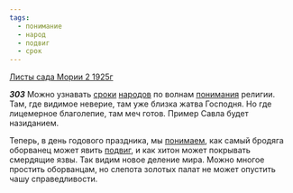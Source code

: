 ```yaml
---
tags:
  - понимание
  - народ
  - подвиг
  - срок
---
```


[Листы сада Мории 2 1925г](/agni/1925)

___303___
Можно узнавать [сроки](/tag/#срок) [народов](/tag/#народ) по волнам [понимания](/tag/#понимание) религии. Там, где видимое неверие, там уже близка жатва Господня. Но где лицемерное благолепие, там меч готов. Пример Савла будет назиданием.   

Теперь, в день годового праздника, мы [понимаем](/tag/#понимание), как самый бродяга оборванец может явить [подвиг](/tag/#подвиг), и как хитон может покрывать смердящие язвы. Так видим новое деление мира. Можно многое простить оборванцам, но слепота золотых палат не может опустить чашу справедливости.   

